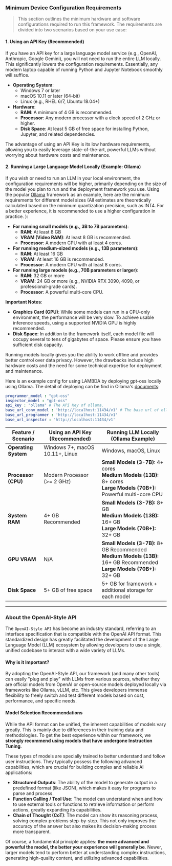 

### **Minimum Device Configuration Requirements**



>  This section outlines the minimum hardware and software configurations required to run this framework. The requirements are divided into two scenarios based on your use case:



#### **1. Using an API Key (Recommended)**



If you have an API key for a large language model service (e.g., OpenAI, Anthropic, Google Gemini), you will not need to run the entire LLM locally. This significantly lowers the configuration requirements. Essentially, any modern laptop capable of running Python and Jupyter Notebook smoothly will suffice.

- **Operating System**:
  - Windows 7 or later
  - macOS 10.11 or later (64-bit)
  - Linux (e.g., RHEL 6/7, Ubuntu 18.04+)
- **Hardware**:
  - **RAM**: A minimum of 4 GB is recommended.
  - **Processor**: Any modern processor with a clock speed of 2 GHz or higher.
  - **Disk Space**: At least 5 GB of free space for installing Python, Jupyter, and related dependencies.

The advantage of using an API Key is its low hardware requirements, allowing you to easily leverage state-of-the-art, powerful LLMs without worrying about hardware costs and maintenance.



#### **2. Running a Large Language Model Locally (Example: Ollama)**



If you wish or need to run an LLM in your local environment, the configuration requirements will be higher, primarily depending on the size of the model you plan to run and the deployment framework you use. Using the popular [Ollama](https://ollama.com/) framework as an example, here are the minimum requirements for different model sizes (All estimates are theoretically calculated based on the minimum quantization precision, such as INT4. For a better experience, it is recommended to use a higher configuration in practice. ):

- **For running small models (e.g., 3B to 7B parameters)**:
  - **RAM**: At least 8 GB
  - **VRAM (Video RAM)**: At least 8 GB is recommended.
  - **Processor**: A modern CPU with at least 4 cores.
- **For running medium-sized models (e.g., 13B parameters)**:
  - **RAM**: At least 16 GB
  - **VRAM**: At least 16 GB is recommended.
  - **Processor**: A modern CPU with at least 8 cores.
- **For running large models (e.g., 70B parameters or larger)**:
  - **RAM**: 32 GB or more
  - **VRAM**: 24 GB or more (e.g., NVIDIA RTX 3090, 4090, or professional-grade cards).
  - **Processor**: A powerful multi-core CPU.

**Important Notes**:

- **Graphics Card (GPU)**: While some models can run in a CPU-only environment, the performance will be very slow. To achieve usable inference speeds, using a supported NVIDIA GPU is highly recommended.
- **Disk Space**: In addition to the framework itself, each model file will occupy several to tens of gigabytes of space. Please ensure you have sufficient disk capacity.

Running models locally gives you the ability to work offline and provides better control over data privacy. However, the drawbacks include high hardware costs and the need for some technical expertise for deployment and maintenance.

Here is an example config for using LAMBDA by deploying gpt-oss locally using Ollama. The detail of deploying can be find in Ollama's [documents](https://ollama.com/library/gpt-oss):

```yaml
programmer_model : "gpt-oss" 
inspector_model : "gpt-oss"
api_key : "ollama" # The API Key of ollama.
base_url_conv_model : 'http://localhost:11434/v1' # The base url of ollama
base_url_programmer : 'http://localhost:11434/v1'
base_url_inspector : 'http://localhost:11434/v1'
```



| Feature / Scenario   | Using an API Key (Recommended)  | Running LLM Locally (Ollama Example)                         |
| -------------------- | ------------------------------- | ------------------------------------------------------------ |
| **Operating System** | Windows 7+, macOS 10.11+, Linux | Windows, macOS, Linux                                        |
| **Processor (CPU)**  | Modern Processor (>= 2 GHz)     | **Small Models (3-7B):** 4+ cores <br> **Medium Models (13B):** 8+ cores <br> **Large Models (70B+):** Powerful multi-core CPU |
| **System RAM**       | 4+ GB Recommended               | **Small Models (3-7B):** 8+ GB <br> **Medium Models (13B):** 16+ GB <br> **Large Models (70B+):** 32+ GB |
| **GPU VRAM**         | N/A                             | **Small Models (3-7B):** 8+ GB Recommended <br> **Medium Models (13B):** 16+ GB Recommended <br> **Large Models (70B+):** 32+ GB |
| **Disk Space**       | 5+ GB of free space             | 5+ GB for framework + additional storage for each model      |



------



### **About the OpenAI-Style API**



The `OpenAI-Style API` has become an industry standard, referring to an interface specification that is compatible with the OpenAI API format. This standardized design has greatly facilitated the development of the Large Language Model (LLM) ecosystem by allowing developers to use a single, unified codebase to interact with a wide variety of LLMs.



#### **Why is it Important?**



By adopting the OpenAI-Style API, our framework (and many other tools) can easily "plug and play" with LLMs from various sources, whether they are official models from OpenAI or open-source models deployed locally via frameworks like Ollama, vLLM, etc. This gives developers immense flexibility to freely switch and test different models based on cost, performance, and specific needs.



#### **Model Selection Recommendations**



While the API format can be unified, the inherent capabilities of models vary greatly. This is mainly due to differences in their training data and methodologies. To get the best experience within our framework, we **strongly recommend using models that have undergone Instruction Tuning**.

These types of models are specially trained to better understand and follow user instructions. They typically possess the following advanced capabilities, which are crucial for building complex and reliable AI applications:

- **Structured Outputs**: The ability of the model to generate output in a predefined format (like JSON), which makes it easy for programs to parse and process.
- **Function Calling / Tool Use**: The model can understand when and how to use external tools or functions to retrieve information or perform actions, greatly expanding its capabilities.
- **Chain of Thought (CoT)**: The model can show its reasoning process, solving complex problems step-by-step. This not only improves the accuracy of the answer but also makes its decision-making process more transparent.

Of course, a fundamental principle applies: **the more advanced and powerful the model, the better your experience will generally be**. Newer, larger models tend to perform better at understanding complex instructions, generating high-quality content, and utilizing advanced capabilities.
